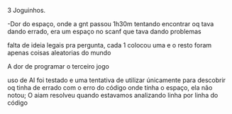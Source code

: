 3 Joguinhos.


-Dor do espaço, onde a gnt passou 1h30m tentando encontrar oq tava dando errado, era um espaço no scanf que tava dando problemas

falta de ideia legais pra pergunta, cada 1 colocou uma e o resto foram apenas coisas aleatorias do mundo

A dor de programar o terceiro jogo

uso de AI foi testado e uma tentativa de utilizar únicamente para descobrir oq tinha de errado com o erro do código onde tinha o espaço, ela não notou;
O aiam resolveu quando estavamos analizando linha por linha do código
